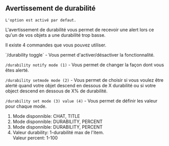## Avertissement de durabilité

    L'option est activé par defaut.

L'avertissement de durabilité vous permet de recevoir une alert lors ce qu'un de vos objets a une durabilité trop basse.  

Il existe 4 commandes que vous pouvez utiliser.  

<div class="annotate" markdown>
`/durability toggle` - Vous permet d'activer/désactiver la fonctionnalité.  

`/durability notify mode (1)` - Vous permet de changer la façon dont vous êtes alerté.  

`/durability setmode mode (2)` - Vous permet de choisir si vous voulez être alerté quand votre objet 
descend en dessous de X durabilité ou si votre object descend en dessous de X% de durabilité.  

`/durability set mode (3) value (4)` - Vous permet de définir les valeur pour chaque mode.  

</div>

1. Mode disponnible: CHAT, TITLE
2. Mode disponnible: DURABILITY, PERCENT
3. Mode disponnible: DURABILITY, PERCENT
4. Valeur durability: 1-durabilité max de l'item.  
   Valeur percent: 1-100